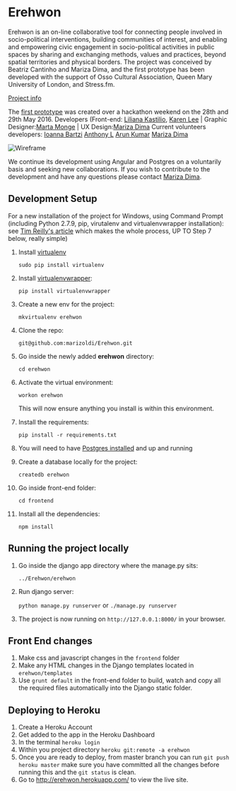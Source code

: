 # Erehwon

Erehwon is an on-line collaborative tool for connecting people involved in socio-political interventions, building communities of interest, and enabling and empowering civic engagement in socio-political activities in public spaces by sharing and exchanging methods, values and practices, beyond spatial territories and physical borders. The project was conceived by Beatriz Cantinho and Mariza Dima, and the first prototype has been developed with the support of Osso Cultural Association, Queen Mary University of London, and Stress.fm.  

[Project info](http://www.osso.pt/en/adrift/erehwon-3)

The [first prototype](https://github.com/marizoldi/Erehwon) was created over a hackathon weekend on the 28th and 29th May 2016. Developers (Front-end: [Liliana Kastilio](https://github.com/lili2311), [Karen Lee](https://github.com/neraks) |
Graphic Designer:[Marta Monge](https://github.com/emmecomemarta) | UX Design:[Mariza Dima](https://github.com/marizoldi)
Current volunteers developers: [Ioanna Bartzi](https://github.com/yanabar) [Anthony L](https://github.com/leungant) [Arun Kumar](https://github.com/armsarun) [Mariza Dima](https://github.com/marizoldi)

![Wireframe](http://www.osso.pt/wp-content/uploads/2016/02/heroimage-02.jpg)

We continue its development using Angular and Postgres on a voluntarily basis and seeking new collaborations. If you wish to contribute to the development and have any questions please contact [Mariza Dima](https://github.com/marizoldi).



## Development Setup

For a new installation of the project for Windows, using Command Prompt (including Python 2.7.9, pip, virutalenv and virtualenvwrapper installation):
see [Tim Reilly's article](http://timmyreilly.azurewebsites.net/python-pip-virtualenv-installation-on-windows/)
which makes the whole process, UP TO Step 7 below, really simple)


1. Install [virtualenv](https://virtualenv.pypa.io/en/stable/)

	``sudo pip install virtualenv``

2. Install [virtualenvwrapper](https://virtualenvwrapper.readthedocs.io/en/latest/install.html):

	 ``pip install virtualenvwrapper``

3. Create a new env for the project:

	 ``mkvirtualenv erehwon``

4. Clone the repo:

	``git@github.com:marizoldi/Erehwon.git``

5. Go inside the newly added **erehwon** directory:

	``cd erehwon``

6. Activate the virtual environment:

	 ``workon erehwon``

	 This will now ensure anything you install is within this environment.

7. Install the requirements:

	 ``pip install -r requirements.txt``

8. You will need to have [Postgres installed](https://www.postgresql.org/download/) and up and running

9. Create a database locally for the project:

	``createdb erehwon``

10. Go inside front-end folder:

	 ``cd frontend``

11. Install all the dependencies:

	 ``npm install``


## Running the project locally
1. Go inside the django app directory where the manage.py sits:

	``../Erehwon/erehwon``

2. Run django server:

	``python manage.py runserver`` or ``./manage.py runserver``

3. The project is now running on ``http://127.0.0.1:8000/`` in your browser.

## Front End changes
1. Make css and javascript changes in the ``frontend`` folder
2. Make any HTML changes in the Django templates located in ``erehwon/templates``
3. Use ``grunt default`` in the front-end folder to build, watch and copy all the required files automatically into the Django static folder.

## Deploying to Heroku
1. Create a Heroku Account
2. Get added to the app in the Heroku Dashboard
3. In the terminal ``heroku login``
4. Within you project directory ``heroku git:remote -a erehwon``
5. Once you are ready to deploy, from master branch you can run ``git push heroku master`` make sure you have committed all the changes before running this and the ``git status`` is clean.
6. Go to http://erehwon.herokuapp.com/ to view the live site.

